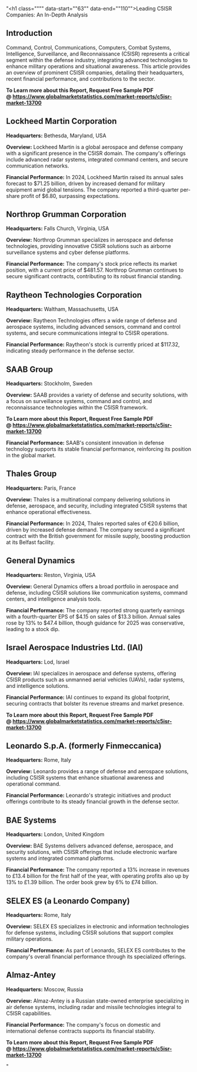 "<h1 class="""" data-start=""63"" data-end=""110"">Leading C5ISR Companies: An In-Depth Analysis</h1>
<h2 class="""" data-start=""112"" data-end=""127"">Introduction</h2>
<p class="""" data-start=""129"" data-end=""248""><span class=""relative -mx-px my-[-0.2rem] rounded-sm px-px py-[0.2rem]"">Command, Control, Communications, Computers, Combat Systems, Intelligence, Surveillance, and Reconnaissance (C5ISR) represents a critical segment within the defense industry, integrating advanced technologies to enhance military operations and situational awareness.</span> <span class=""relative -mx-px my-[-0.2rem] rounded-sm px-px py-[0.2rem]"">This article provides an overview of prominent C5ISR companies, detailing their headquarters, recent financial performance, and contributions to the sector.</span></p>
<p class="""" data-start=""129"" data-end=""248""><strong>To Learn more about this Report, Request Free Sample PDF @&nbsp;<a href=""https://www.globalmarketstatistics.com/market-reports/c5isr-market-13700"">https://www.globalmarketstatistics.com/market-reports/c5isr-market-13700</a></strong></p>
<h2 class="""" data-start=""250"" data-end=""283"">Lockheed Martin Corporation</h2>
<p class="""" data-start=""285"" data-end=""384""><strong data-start=""285"" data-end=""302"">Headquarters:</strong> <span class=""relative -mx-px my-[-0.2rem] rounded-sm px-px py-[0.2rem]"">Bethesda, Maryland, USA</span></p>
<p class="""" data-start=""386"" data-end=""519""><strong data-start=""386"" data-end=""399"">Overview:</strong> <span class=""relative -mx-px my-[-0.2rem] rounded-sm px-px py-[0.2rem]"">Lockheed Martin is a global aerospace and defense company with a significant presence in the C5ISR domain.</span> <span class=""relative -mx-px my-[-0.2rem] rounded-sm px-px py-[0.2rem]"">The company's offerings include advanced radar systems, integrated command centers, and secure communication networks.</span></p>
<p class="""" data-start=""521"" data-end=""709""><strong data-start=""521"" data-end=""547"">Financial Performance:</strong> <span class=""relative -mx-px my-[-0.2rem] rounded-sm px-px py-[0.2rem]"">In 2024, Lockheed Martin raised its annual sales forecast to $71.25 billion, driven by increased demand for military equipment amid global tensions.</span> <span class=""relative -mx-px my-[-0.2rem] rounded-sm px-px py-[0.2rem]"">The company reported a third-quarter per-share profit of $6.80, surpassing expectations.</span> </p>
<h2 class="""" data-start=""711"" data-end=""745"">Northrop Grumman Corporation</h2>
<p class="""" data-start=""747"" data-end=""850""><strong data-start=""747"" data-end=""764"">Headquarters:</strong> <span class=""relative -mx-px my-[-0.2rem] rounded-sm px-px py-[0.2rem]"">Falls Church, Virginia, USA</span></p>
<p class="""" data-start=""852"" data-end=""951""><strong data-start=""852"" data-end=""865"">Overview:</strong> <span class=""relative -mx-px my-[-0.2rem] rounded-sm px-px py-[0.2rem]"">Northrop Grumman specializes in aerospace and defense technologies, providing innovative C5ISR solutions such as airborne surveillance systems and cyber defense platforms.</span></p>
<p class="""" data-start=""953"" data-end=""1105""><strong data-start=""953"" data-end=""979"">Financial Performance:</strong> <span class=""relative -mx-px my-[-0.2rem] rounded-sm px-px py-[0.2rem]"">The company's stock price reflects its market position, with a current price of $481.57.</span> <span class=""relative -mx-px my-[-0.2rem] rounded-sm px-px py-[0.2rem]"">Northrop Grumman continues to secure significant contracts, contributing to its robust financial standing.</span></p>
<h2 class="""" data-start=""1107"" data-end=""1146"">Raytheon Technologies Corporation</h2>
<p class="""" data-start=""1148"" data-end=""1251""><strong data-start=""1148"" data-end=""1165"">Headquarters:</strong> <span class=""relative -mx-px my-[-0.2rem] rounded-sm px-px py-[0.2rem]"">Waltham, Massachusetts, USA</span></p>
<p class="""" data-start=""1253"" data-end=""1352""><strong data-start=""1253"" data-end=""1266"">Overview:</strong> <span class=""relative -mx-px my-[-0.2rem] rounded-sm px-px py-[0.2rem]"">Raytheon Technologies offers a wide range of defense and aerospace systems, including advanced sensors, command and control systems, and secure communications integral to C5ISR operations.</span></p>
<p class="""" data-start=""1354"" data-end=""1466""><strong data-start=""1354"" data-end=""1380"">Financial Performance:</strong> <span class=""relative -mx-px my-[-0.2rem] rounded-sm px-px py-[0.2rem]"">Raytheon's stock is currently priced at $117.32, indicating steady performance in the defense sector.</span></p>
<h2 class="""" data-start=""1468"" data-end=""1484"">SAAB Group</h2>
<p class="""" data-start=""1486"" data-end=""1589""><strong data-start=""1486"" data-end=""1503"">Headquarters:</strong> <span class=""relative -mx-px my-[-0.2rem] rounded-sm px-px py-[0.2rem]"">Stockholm, Sweden</span></p>
<p class="""" data-start=""1591"" data-end=""1690""><strong data-start=""1591"" data-end=""1604"">Overview:</strong> <span class=""relative -mx-px my-[-0.2rem] rounded-sm px-px py-[0.2rem]"">SAAB provides a variety of defense and security solutions, with a focus on surveillance systems, command and control, and reconnaissance technologies within the C5ISR framework.</span></p>
<p class="""" data-start=""1591"" data-end=""1690""><strong>To Learn more about this Report, Request Free Sample PDF @&nbsp;<a href=""https://www.globalmarketstatistics.com/market-reports/c5isr-market-13700"">https://www.globalmarketstatistics.com/market-reports/c5isr-market-13700</a></strong></p>
<p class="""" data-start=""1692"" data-end=""1804""><strong data-start=""1692"" data-end=""1718"">Financial Performance:</strong> <span class=""relative -mx-px my-[-0.2rem] rounded-sm px-px py-[0.2rem]"">SAAB's consistent innovation in defense technology supports its stable financial performance, reinforcing its position in the global market.</span></p>
<h2 class="""" data-start=""1806"" data-end=""1824"">Thales Group</h2>
<p class="""" data-start=""1826"" data-end=""1929""><strong data-start=""1826"" data-end=""1843"">Headquarters:</strong> <span class=""relative -mx-px my-[-0.2rem] rounded-sm px-px py-[0.2rem]"">Paris, France</span></p>
<p class="""" data-start=""1931"" data-end=""2030""><strong data-start=""1931"" data-end=""1944"">Overview:</strong> <span class=""relative -mx-px my-[-0.2rem] rounded-sm px-px py-[0.2rem]"">Thales is a multinational company delivering solutions in defense, aerospace, and security, including integrated C5ISR systems that enhance operational effectiveness.</span></p>
<p class="""" data-start=""2032"" data-end=""2224""><strong data-start=""2032"" data-end=""2058"">Financial Performance:</strong> <span class=""relative -mx-px my-[-0.2rem] rounded-sm px-px py-[0.2rem]"">In 2024, Thales reported sales of &euro;20.6 billion, driven by increased defense demand.</span> <span class=""relative -mx-px my-[-0.2rem] rounded-sm px-px py-[0.2rem]"">The company secured a significant contract with the British government for missile supply, boosting production at its Belfast facility.</span>&nbsp;</p>
<h2 class="""" data-start=""2226"" data-end=""2248"">General Dynamics</h2>
<p class="""" data-start=""2250"" data-end=""2353""><strong data-start=""2250"" data-end=""2267"">Headquarters:</strong> <span class=""relative -mx-px my-[-0.2rem] rounded-sm px-px py-[0.2rem]"">Reston, Virginia, USA</span></p>
<p class="""" data-start=""2355"" data-end=""2454""><strong data-start=""2355"" data-end=""2368"">Overview:</strong> <span class=""relative -mx-px my-[-0.2rem] rounded-sm px-px py-[0.2rem]"">General Dynamics offers a broad portfolio in aerospace and defense, including C5ISR solutions like communication systems, command centers, and intelligence analysis tools.</span></p>
<p class="""" data-start=""2456"" data-end=""2648""><strong data-start=""2456"" data-end=""2482"">Financial Performance:</strong> <span class=""relative -mx-px my-[-0.2rem] rounded-sm px-px py-[0.2rem]"">The company reported strong quarterly earnings with a fourth-quarter EPS of $4.15 on sales of $13.3 billion.</span> <span class=""relative -mx-px my-[-0.2rem] rounded-sm px-px py-[0.2rem]"">Annual sales rose by 13% to $47.4 billion, though guidance for 2025 was conservative, leading to a stock dip.</span>&nbsp;</p>
<h2 class="""" data-start=""2650"" data-end=""2694"">Israel Aerospace Industries Ltd. (IAI)</h2>
<p class="""" data-start=""2696"" data-end=""2799""><strong data-start=""2696"" data-end=""2713"">Headquarters:</strong> <span class=""relative -mx-px my-[-0.2rem] rounded-sm px-px py-[0.2rem]"">Lod, Israel</span></p>
<p class="""" data-start=""2801"" data-end=""2900""><strong data-start=""2801"" data-end=""2814"">Overview:</strong> <span class=""relative -mx-px my-[-0.2rem] rounded-sm px-px py-[0.2rem]"">IAI specializes in aerospace and defense systems, offering C5ISR products such as unmanned aerial vehicles (UAVs), radar systems, and intelligence solutions.</span></p>
<p class="""" data-start=""2902"" data-end=""3014""><strong data-start=""2902"" data-end=""2928"">Financial Performance:</strong> <span class=""relative -mx-px my-[-0.2rem] rounded-sm px-px py-[0.2rem]"">IAI continues to expand its global footprint, securing contracts that bolster its revenue streams and market presence.</span></p>
<p class="""" data-start=""2902"" data-end=""3014""><strong>To Learn more about this Report, Request Free Sample PDF @&nbsp;<a href=""https://www.globalmarketstatistics.com/market-reports/c5isr-market-13700"">https://www.globalmarketstatistics.com/market-reports/c5isr-market-13700</a></strong></p>
<h2 class="""" data-start=""3016"" data-end=""3061"">Leonardo S.p.A. (formerly Finmeccanica)</h2>
<p class="""" data-start=""3063"" data-end=""3166""><strong data-start=""3063"" data-end=""3080"">Headquarters:</strong> <span class=""relative -mx-px my-[-0.2rem] rounded-sm px-px py-[0.2rem]"">Rome, Italy</span></p>
<p class="""" data-start=""3168"" data-end=""3267""><strong data-start=""3168"" data-end=""3181"">Overview:</strong> <span class=""relative -mx-px my-[-0.2rem] rounded-sm px-px py-[0.2rem]"">Leonardo provides a range of defense and aerospace solutions, including C5ISR systems that enhance situational awareness and operational command.</span></p>
<p class="""" data-start=""3269"" data-end=""3381""><strong data-start=""3269"" data-end=""3295"">Financial Performance:</strong> <span class=""relative -mx-px my-[-0.2rem] rounded-sm px-px py-[0.2rem]"">Leonardo's strategic initiatives and product offerings contribute to its steady financial growth in the defense sector.</span></p>
<h2 class="""" data-start=""3383"" data-end=""3400"">BAE Systems</h2>
<p class="""" data-start=""3402"" data-end=""3505""><strong data-start=""3402"" data-end=""3419"">Headquarters:</strong> <span class=""relative -mx-px my-[-0.2rem] rounded-sm px-px py-[0.2rem]"">London, United Kingdom</span></p>
<p class="""" data-start=""3507"" data-end=""3606""><strong data-start=""3507"" data-end=""3520"">Overview:</strong> <span class=""relative -mx-px my-[-0.2rem] rounded-sm px-px py-[0.2rem]"">BAE Systems delivers advanced defense, aerospace, and security solutions, with C5ISR offerings that include electronic warfare systems and integrated command platforms.</span></p>
<p class="""" data-start=""3608"" data-end=""3800""><strong data-start=""3608"" data-end=""3634"">Financial Performance:</strong> <span class=""relative -mx-px my-[-0.2rem] rounded-sm px-px py-[0.2rem]"">The company reported a 13% increase in revenues to &pound;13.4 billion for the first half of the year, with operating profits also up by 13% to &pound;1.39 billion.</span> <span class=""relative -mx-px my-[-0.2rem] rounded-sm px-px py-[0.2rem]"">The order book grew by 6% to &pound;74 billion.</span></p>
<h2 class="""" data-start=""3802"" data-end=""3838"">SELEX ES (a Leonardo Company)</h2>
<p class="""" data-start=""3840"" data-end=""3943""><strong data-start=""3840"" data-end=""3857"">Headquarters:</strong> <span class=""relative -mx-px my-[-0.2rem] rounded-sm px-px py-[0.2rem]"">Rome, Italy</span></p>
<p class="""" data-start=""3945"" data-end=""4044""><strong data-start=""3945"" data-end=""3958"">Overview:</strong> <span class=""relative -mx-px my-[-0.2rem] rounded-sm px-px py-[0.2rem]"">SELEX ES specializes in electronic and information technologies for defense systems, including C5ISR solutions that support complex military operations.</span></p>
<p class="""" data-start=""4046"" data-end=""4158""><strong data-start=""4046"" data-end=""4072"">Financial Performance:</strong> <span class=""relative -mx-px my-[-0.2rem] rounded-sm px-px py-[0.2rem]"">As part of Leonardo, SELEX ES contributes to the company's overall financial performance through its specialized offerings.</span></p>
<h2 class="""" data-start=""4160"" data-end=""4178"">Almaz-Antey</h2>
<p class="""" data-start=""4180"" data-end=""4283""><strong data-start=""4180"" data-end=""4197"">Headquarters:</strong> <span class=""relative -mx-px my-[-0.2rem] rounded-sm px-px py-[0.2rem]"">Moscow, Russia</span></p>
<p class="""" data-start=""4285"" data-end=""4384""><strong data-start=""4285"" data-end=""4298"">Overview:</strong> <span class=""relative -mx-px my-[-0.2rem] rounded-sm px-px py-[0.2rem]"">Almaz-Antey is a Russian state-owned enterprise specializing in air defense systems, including radar and missile technologies integral to C5ISR capabilities.</span></p>
<p class="""" data-start=""4386"" data-end=""4498""><strong data-start=""4386"" data-end=""4412"">Financial Performance:</strong> <span class=""relative -mx-px my-[-0.2rem] rounded-sm px-px py-[0.2rem]"">The company's focus on domestic and international defense contracts supports its financial stability.</span></p>
<p class="""" data-start=""4386"" data-end=""4498""><span class=""relative -mx-px my-[-0.2rem] rounded-sm px-px py-[0.2rem]""><strong>To Learn more about this Report, Request Free Sample PDF @&nbsp;<a href=""https://www.globalmarketstatistics.com/market-reports/c5isr-market-13700"">https://www.globalmarketstatistics.com/market-reports/c5isr-market-13700</a></strong></span></p>"
